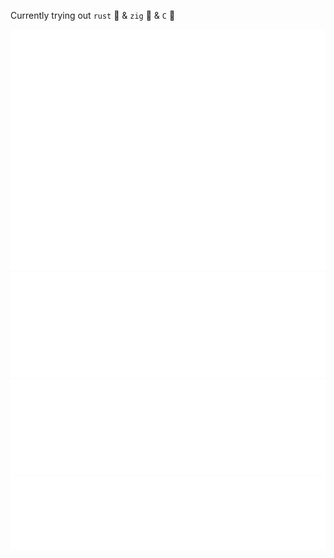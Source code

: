 Currently trying out `rust` 🦀 & `zig` 🦖  & `C` 🌊

<picture> <img src="./github-metrics.svg" alt="Metrics"> </picture>
<picture><img src="./metrics.plugin.languages.indepth.svg" alt="Metrics"></picture>
<picture><img src="./metrics.plugin.followup.svg" alt="Metrics"></picture>
<picture><img src="./metrics.plugin.habits.facts.svg" alt="Metrics"></picture>